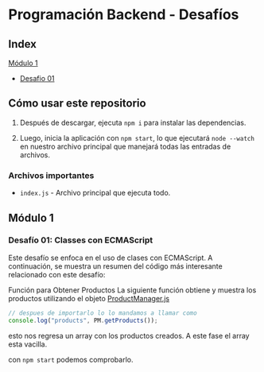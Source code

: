 # Programación Backend - Desafíos

## Index

[Módulo 1](#módulo-1)

- [Desafio 01](#desafío-01-classes-con-ecmascript)

## Cómo usar este repositorio

1. Después de descargar, ejecuta `npm i` para instalar las dependencias.

2. Luego, inicia la aplicación con `npm start`, lo que ejecutará `node --watch` en nuestro archivo principal que manejará todas las entradas de archivos.

### Archivos importantes

- `index.js` - Archivo principal que ejecuta todo.

## Módulo 1

### Desafío 01: Classes con ECMAScript

Este desafío se enfoca en el uso de clases con ECMAScript. A continuación, se muestra un resumen del código más interesante relacionado con este desafío:

Función para Obtener Productos
La siguiente función obtiene y muestra los productos utilizando el objeto [ProductManager.js](ProductManager.js)

```js
// despues de importarlo lo lo mandamos a llamar como
console.log("products", PM.getProducts());
```

esto nos regresa un array con los productos creados. A este fase el array esta vacilla.

con `npm start` podemos comprobarlo.
